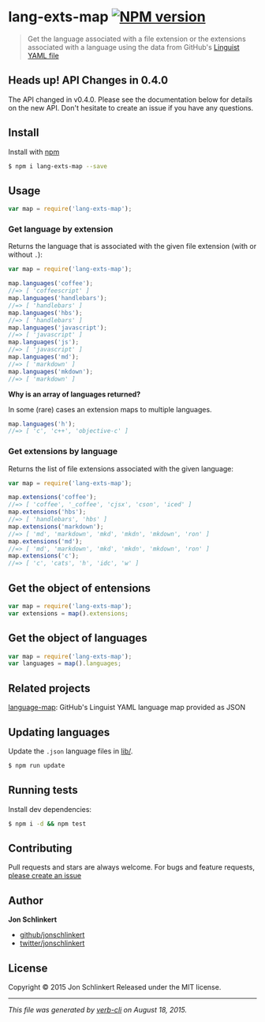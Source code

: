 # lang-exts-map [![NPM version](https://badge.fury.io/js/lang-exts-map.svg)](http://badge.fury.io/js/lang-exts-map)

> Get the language associated with a file extension or the extensions associated with a language using the data from GitHub's [Linguist YAML file](https://github.com/github/linguist/blob/master/lib/linguist/languages.yml)

## Heads up! API Changes in 0.4.0

The API changed in v0.4.0. Please see the documentation below for details on the new API. Don't hesitate to create an issue if you have any questions.

## Install

Install with [npm](https://www.npmjs.com/)

```sh
$ npm i lang-exts-map --save
```

## Usage

```js
var map = require('lang-exts-map');
```

### Get language by extension

Returns the language that is associated with the given file extension (with or without `.`):

```js
var map = require('lang-exts-map');

map.languages('coffee');
//=> [ 'coffeescript' ]
map.languages('handlebars');
//=> [ 'handlebars' ]
map.languages('hbs');
//=> [ 'handlebars' ]
map.languages('javascript');
//=> [ 'javascript' ]
map.languages('js');
//=> [ 'javascript' ]
map.languages('md');
//=> [ 'markdown' ]
map.languages('mkdown');
//=> [ 'markdown' ]
```

**Why is an array of languages returned?**

In some (rare) cases an extension maps to multiple languages.

```js
map.languages('h');
//=> [ 'c', 'c++', 'objective-c' ]
```

### Get extensions by language

Returns the list of file extensions associated with the given language:

```js
var map = require('lang-exts-map');

map.extensions('coffee');
//=> [ 'coffee', '_coffee', 'cjsx', 'cson', 'iced' ]
map.extensions('hbs');
//=> [ 'handlebars', 'hbs' ]
map.extensions('markdown');
//=> [ 'md', 'markdown', 'mkd', 'mkdn', 'mkdown', 'ron' ]
map.extensions('md');
//=> [ 'md', 'markdown', 'mkd', 'mkdn', 'mkdown', 'ron' ]
map.extensions('c');
//=> [ 'c', 'cats', 'h', 'idc', 'w' ]
```

## Get the object of entensions

```js
var map = require('lang-exts-map');
var extensions = map().extensions;
```

## Get the object of languages

```js
var map = require('lang-exts-map');
var languages = map().languages;
```

## Related projects

[language-map](https://github.com/blakeembrey/language-map): GitHub's Linguist YAML language map provided as JSON

## Updating languages

Update the `.json` language files in [lib/](lib/).

```sh
$ npm run update
```

## Running tests

Install dev dependencies:

```sh
$ npm i -d && npm test
```

## Contributing

Pull requests and stars are always welcome. For bugs and feature requests, [please create an issue](https://github.com/jonschlinkert/lang-exts-map/issues/new)

## Author

**Jon Schlinkert**

+ [github/jonschlinkert](https://github.com/jonschlinkert)
+ [twitter/jonschlinkert](http://twitter.com/jonschlinkert)

## License

Copyright © 2015 Jon Schlinkert
Released under the MIT license.

***

_This file was generated by [verb-cli](https://github.com/assemble/verb-cli) on August 18, 2015._